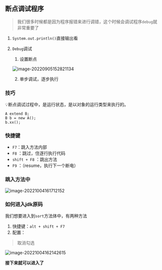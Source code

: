 


## 断点调试程序

> 我们很多时候都是因为程序报错来进行调错，这个时候会调试程序`debug`就非常重要了

1. `System.out.println()`直接输出看

2. `Debug`调试

   1. 设置断点

   ![image-20220905152821134](https://sm.nsddd.top//typora/image-20220905152821134.png?mail:3293172751@qq.com)

   2. 单步调试，逐步执行



### 技巧

 💡断点调试过程中，是运行状态，是以对象的运行类型来执行的。

```
A extend B; 
B b = new A();
b.xx();
```



### 快捷键

+ `F7`：跳入方法内部
+ `F8` ：跳过，住逐行执行代码
+ `shift + F8` ：跳出方法
+ `F9` ：（resume，执行下一个断电）



### 跳入方法中

![image-20221004161712152](./images/image-20221004161712152.png)



### 如何进入jdk原码

我们想要进入到`sort`方法体中，有两种方法

1. 快捷键：`alt + shift + F7`
2. 配置：

> 取消勾选

![image-20221004162142615](./images/image-20221004162142615.png)



**接下来就可以进入了**
